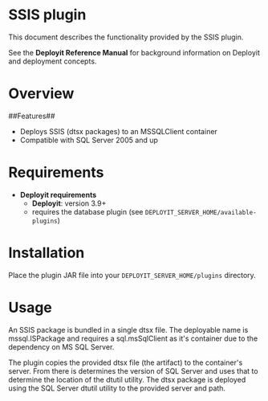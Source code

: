# SSIS plugin #

This document describes the functionality provided by the SSIS plugin.

See the **Deployit Reference Manual** for background information on Deployit and deployment concepts.

# Overview #


##Features##

* Deploys SSIS (dtsx packages) to an MSSQLClient container
* Compatible with SQL Server 2005 and up

# Requirements #

* **Deployit requirements**
	* **Deployit**: version 3.9+
	* requires the database plugin (see `DEPLOYIT_SERVER_HOME/available-plugins`)

# Installation

Place the plugin JAR file into your `DEPLOYIT_SERVER_HOME/plugins` directory.

# Usage #

An SSIS package is bundled in a single dtsx file. The deployable name is mssql.ISPackage and requires a sql.msSqlClient as it's container due to the dependency on MS SQL Server.

The plugin copies the provided dtsx file (the artifact) to the container's server. From there is determines the version of SQL Server and uses that to determine the location of the dtutil utility.
The dtsx package is deployed using the SQL Server dtutil utility to the provided server and path.